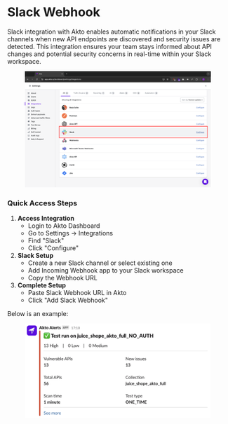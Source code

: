 # Slack Webhook

Slack integration with Akto enables automatic notifications in your Slack channels when new API endpoints are discovered and security issues are detected. This integration ensures your team stays informed about API changes and potential security concerns in real-time within your Slack workspace.

<figure><img src="../.gitbook/assets/image (5).png" alt=""><figcaption></figcaption></figure>

### Quick Access Steps

1. **Access Integration**
   * Login to Akto Dashboard
   * Go to Settings → Integrations
   * Find "Slack"
   * Click "Configure"
2. **Slack Setup**
   * Create a new Slack channel or select existing one
   * Add Incoming Webhook app to your Slack workspace
   * Copy the Webhook URL
3. **Complete Setup**
   * Paste Slack Webhook URL in Akto
   * Click "Add Slack Webhook"

Below is an example:

<figure><img src="../.gitbook/assets/image (7).png" alt=""><figcaption></figcaption></figure>

